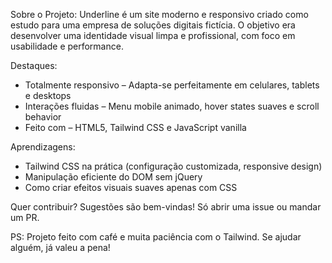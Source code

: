 Sobre o Projeto:
Underline é um site moderno e responsivo criado como estudo para uma empresa de soluções digitais fictícia. O objetivo era desenvolver uma identidade visual limpa e profissional, com foco em usabilidade e performance.

Destaques:
- Totalmente responsivo – Adapta-se perfeitamente em celulares, tablets e desktops
- Interações fluidas – Menu mobile animado, hover states suaves e scroll behavior
- Feito com – HTML5, Tailwind CSS e JavaScript vanilla

Aprendizagens:
- Tailwind CSS na prática (configuração customizada, responsive design)
- Manipulação eficiente do DOM sem jQuery
- Como criar efeitos visuais suaves apenas com CSS

Quer contribuir?
Sugestões são bem-vindas! Só abrir uma issue ou mandar um PR.

PS: Projeto feito com café e muita paciência com o Tailwind. Se ajudar alguém, já valeu a pena!
